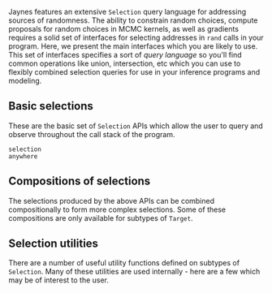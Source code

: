 Jaynes features an extensive `Selection` query language for addressing sources of randomness. The ability to constrain random choices, compute proposals for random choices in MCMC kernels, as well as gradients requires a solid set of interfaces for selecting addresses in `rand` calls in your program. Here, we present the main interfaces which you are likely to use. This set of interfaces specifies a sort of _query language_ so you'll find common operations like union, intersection, etc which you can use to flexibly combined selection queries for use in your inference programs and modeling.

## Basic selections

These are the basic set of `Selection` APIs which allow the user to query and observe throughout the call stack of the program.

```@docs
selection
anywhere
```

## Compositions of selections

The selections produced by the above APIs can be combined compositionally to form more complex selections. Some of these compositions are only available for subtypes of `Target`.

## Selection utilities

There are a number of useful utility functions defined on subtypes of `Selection`. Many of these utilities are used internally - here are a few which may be of interest to the user.

